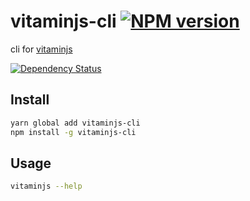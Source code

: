 # vitaminjs-cli [![NPM version][npm-image]][npm-url]

cli for [vitaminjs](https://npmjs.com/package/vitaminjs)

[![Dependency Status][daviddm-image]][daviddm-url]

## Install

```sh
yarn global add vitaminjs-cli
npm install -g vitaminjs-cli
```

## Usage

```sh
vitaminjs --help
```

[npm-image]: https://img.shields.io/npm/v/vitaminjs-cli.svg?style=flat-square
[npm-url]: https://npmjs.org/package/vitaminjs-cli
[daviddm-image]: https://david-dm.org/evaneos/vitaminjs-cli.svg?style=flat-square
[daviddm-url]: https://david-dm.org/evaneos/vitaminjs-cli
